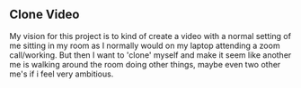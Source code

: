## Clone Video

My vision for this project is to kind of create a video with a normal setting of me sitting in my room as I normally would on my laptop attending a zoom call/working. But then I want to 'clone' myself and make it seem like another me is walking around the room doing other things, maybe even two other me's if i feel very ambitious.
